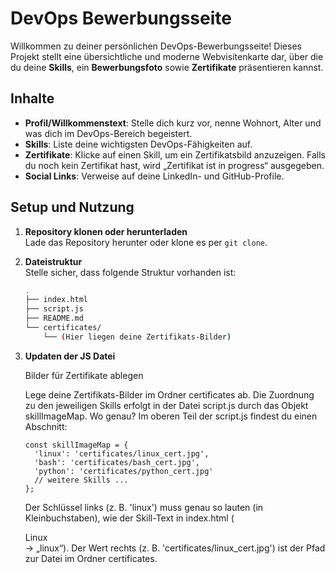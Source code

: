 # DevOps Bewerbungsseite

Willkommen zu deiner persönlichen DevOps-Bewerbungsseite! Dieses Projekt stellt eine übersichtliche und moderne Webvisitenkarte dar, über die du deine **Skills**, ein **Bewerbungsfoto** sowie **Zertifikate** präsentieren kannst.  

## Inhalte

- **Profil/Willkommenstext**: Stelle dich kurz vor, nenne Wohnort, Alter und was dich im DevOps-Bereich begeistert.  
- **Skills**: Liste deine wichtigsten DevOps-Fähigkeiten auf.  
- **Zertifikate**: Klicke auf einen Skill, um ein Zertifikatsbild anzuzeigen. Falls du noch kein Zertifikat hast, wird „Zertifikat ist in progress“ ausgegeben.  
- **Social Links**: Verweise auf deine LinkedIn- und GitHub-Profile.

## Setup und Nutzung

1. **Repository klonen oder herunterladen**  
   Lade das Repository herunter oder klone es per `git clone`.  

2. **Dateistruktur**  
   Stelle sicher, dass folgende Struktur vorhanden ist:

   ```bash
   .
   ├── index.html
   ├── script.js
   ├── README.md
   └── certificates/
       └── (Hier liegen deine Zertifikats-Bilder)

3. **Updaten der JS Datei**

    Bilder für Zertifikate ablegen

    Lege deine Zertifikats-Bilder im Ordner certificates ab.
    Die Zuordnung zu den jeweiligen Skills erfolgt in der Datei script.js durch das Objekt skillImageMap.
    Wo genau?
    Im oberen Teil der script.js findest du einen Abschnitt:

    ```
    const skillImageMap = {
      'linux': 'certificates/linux_cert.jpg',
      'bash': 'certificates/bash_cert.jpg',
      'python': 'certificates/python_cert.jpg'
      // weitere Skills ...
    };
    ```
    Der Schlüssel links (z. B. 'linux') muss genau so lauten (in Kleinbuchstaben), wie der Skill-Text in index.html (<div class="skill">Linux</div> →   „linux“).
    Der Wert rechts (z. B. 'certificates/linux_cert.jpg') ist der Pfad zur Datei im Ordner certificates.
